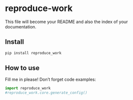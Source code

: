 # reproduce-work

<!-- WARNING: THIS FILE WAS AUTOGENERATED! DO NOT EDIT! -->

This file will become your README and also the index of your
documentation.

## Install

``` sh
pip install reproduce_work
```

## How to use

Fill me in please! Don’t forget code examples:

``` python
import reproduce_work
#reproduce_work.core.generate_config()
```
